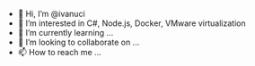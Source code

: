 - 👋 Hi, I’m @ivanuci
- 👀 I’m interested in C#, Node.js, Docker, VMware virtualization
- 🌱 I’m currently learning ...
- 💞️ I’m looking to collaborate on ...
- 📫 How to reach me ...

<!---
ivanuci/ivanuci is a ✨ special ✨ repository because its `README.md` (this file) appears on your GitHub profile.
You can click the Preview link to take a look at your changes.
--->
